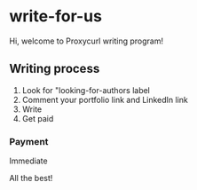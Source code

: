 # write-for-us

Hi, welcome to Proxycurl writing program! 

## Writing process

1. Look for "looking-for-authors label
2. Comment your portfolio link and LinkedIn link
3. Write
4. Get paid

### Payment

Immediate

All the best!
